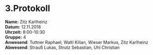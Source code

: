 # 3.Protokoll
**Name:** Zitz Karlheinz   
**Datum:** 12.11.2018  
**Uhrzeit:** 8:00-10:30  
**Gruppe:** 4  
**Anwesend**: Tuttner Raphael, Waltl Kilian, Wieser Markus, Zitz Karlheinz  
**Abwesend**: Strauß Lukas, Strutz Sebastian, Uhl Christian  
